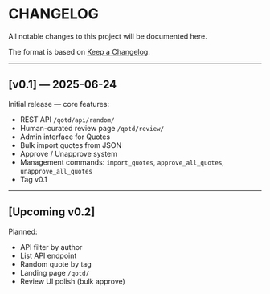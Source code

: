 # CHANGELOG

All notable changes to this project will be documented here.

The format is based on [Keep a Changelog](https://keepachangelog.com/en/1.0.0/).

---

## [v0.1] — 2025-06-24

Initial release — core features:

- REST API `/qotd/api/random/`
- Human-curated review page `/qotd/review/`
- Admin interface for Quotes
- Bulk import quotes from JSON
- Approve / Unapprove system
- Management commands: `import_quotes`, `approve_all_quotes`, `unapprove_all_quotes`
- Tag v0.1

---

## [Upcoming v0.2]

Planned:

- API filter by author
- List API endpoint
- Random quote by tag
- Landing page `/qotd/`
- Review UI polish (bulk approve)
